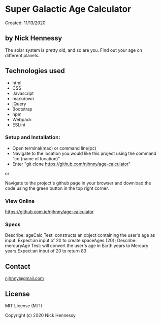 # Super Galactic Age Calculator
Created: 11/13/2020
## by Nick Hennessy
The solar system is pretty old, and so are you. Find out your age on different planets.
## Technologies used
* html
* CSS
* Javascript
* markdown
* jQuery
* Bootstrap
* npm
* Webpack
* ESLint  

### Setup and Installation:
* Open terminal(mac) or command line(pc)
* Navigate to the location you would like this project using the command "cd (name of location)"
* Enter "git clone https://github.com/njhnny/age-calculator"

or

Navigate to the project's github page in your browser and download the code using the green button in the top right corner.
### View Online
https://github.com.io/njhnny/age-calculator  
### Specs
 Describe: ageCalc
 Test: constructs an object containing the user's age as input.
 Expect:an input of 20 to create spaceAges {20};
 Describe: mercuryAge
 Test: will convert the user's age in Earth years to Mercury years
 Expect:an input of 20 to return 83
## Contact
njhnny@gmail.com
## License
MIT License (MIT)

Copyright (c) 2020 Nick Hennessy